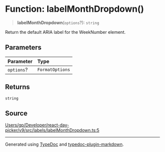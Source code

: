 # Function: labelMonthDropdown()

> **labelMonthDropdown**(`options`?): `string`

Return the default ARIA label for the WeekNumber element.

## Parameters

| Parameter | Type |
| :------ | :------ |
| `options`? | `FormatOptions` |

## Returns

`string`

## Source

[Users/gp/Developer/react-day-picker/v9/src/labels/labelMonthDropdown.ts:5](https://github.com/gpbl/react-day-picker/blob/005599683/src/labels/labelMonthDropdown.ts#L5)

***

Generated using [TypeDoc](https://typedoc.org) and [typedoc-plugin-markdown](https://typedoc-plugin-markdown.org).
